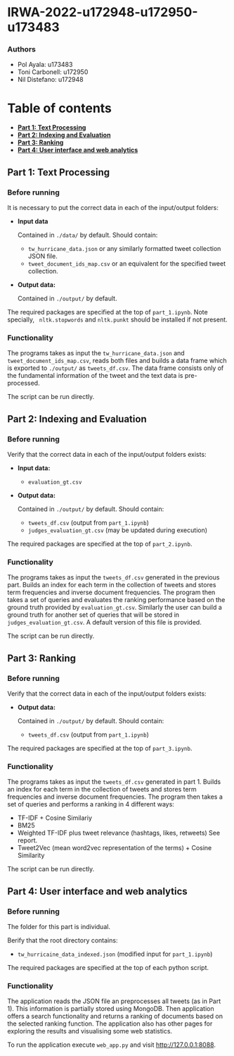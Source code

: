 # IRWA-2022-u172948-u172950-u173483

### Authors

- Pol Ayala: u173483
- Toni Carbonell: u172950
- Nil Distefano: u172948

# Table of contents
- **[Part 1: Text Processing](#part-1-text-processing)**
- **[Part 2: Indexing and Evaluation](#part-2-indexing-and-evaluation)**
- **[Part 3: Ranking](#part-3-ranking)**
- **[Part 4: User interface and web analytics](#part-4-user-interface-and-web-analytics)**

## Part 1: Text Processing

### Before running

It is necessary to put the correct data in each of the input/output folders:

- **Input data**

  Contained in `./data/` by default. Should contain:

  - `tw_hurricane_data.json` or any similarly formatted tweet collection JSON file.
  - `tweet_document_ids_map.csv` or an equivalent for the specified tweet collection.

- **Output data:** 

  Contained in `./output/` by default. 

The required packages are specified at the top of  `part_1.ipynb`. Note specially,  ` nltk.stopwords` and `nltk.punkt` should be installed if not present.

### Functionality

The programs takes as input the `tw_hurricane_data.json` and `tweet_document_ids_map.csv`, reads both files and builds a data frame which is exported to `./output/` as `tweets_df.csv`.  The data frame consists only of the fundamental information of the tweet and the text data is pre-processed.

The script can be run directly.



## Part 2: Indexing and Evaluation

### Before running

Verify that the correct data in each of the input/output folders exists:

- **Input data:**
  - `evaluation_gt.csv`

- **Output data:** 

  Contained in `./output/` by default. Should contain:

  - `tweets_df.csv` (output from `part_1.ipynb`)
  - `judges_evaluation_gt.csv` (may be updated during execution)

The required packages are specified at the top of  `part_2.ipynb`. 

### Functionality

The programs takes as input the `tweets_df.csv` generated in the previous part. Builds an index for each term in the collection of tweets and stores term frequencies and inverse document frequencies. The program then takes a set of queries and evaluates the ranking performance based on the ground truth provided by `evaluation_gt.csv`. Similarly the user can build a ground truth for another set of queries that will be stored in `judges_evaluation_gt.csv`. A default version of this file is provided.

The script can be run directly.

## Part 3: Ranking

### Before running

Verify that the correct data in each of the input/output folders exists:

- **Output data:** 

  Contained in `./output/` by default. Should contain:

  - `tweets_df.csv` (output from `part_1.ipynb`)

The required packages are specified at the top of  `part_3.ipynb`. 

### Functionality

The programs takes as input the `tweets_df.csv` generated in part 1. Builds an index for each term in the collection of tweets and stores term frequencies and inverse document frequencies. The program then takes a set of queries and performs a ranking in 4 different ways: 
- TF-IDF + Cosine Similariy
- BM25
- Weighted TF-IDF plus tweet relevance (hashtags, likes, retweets) See report.
- Tweet2Vec (mean word2vec representation of the terms) + Cosine Similarity

The script can be run directly.

## Part 4: User interface and web analytics

### Before running

The folder for this part is individual.

Berify that the root directory contains:

  - `tw_hurricaine_data_indexed.json` (modified input for `part_1.ipynb`)

The required packages are specified at the top of each python script.

### Functionality

The application reads the JSON file an preprocesses all tweets (as in Part 1). This information is partially stored using MongoDB. Then application offers a search functionality and returns a ranking of documents based on the selected ranking function. The application also has other pages for exploring the results and visualising some web statistics.

To run the application execute `web_app.py` and visit http://127.0.0.1:8088.




